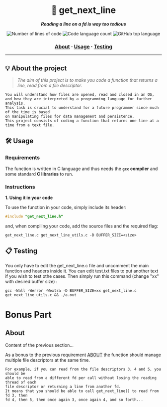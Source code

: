 <h1 align="center">
	📖 get_next_line
</h1>

<p align="center">
	<b><i>Reading a line on a fd is way too tedious</i></b><br>
</p>

<p align="center">
<img alt="Number of lines of code" src="https://img.shields.io/tokei/lines/github/Cloneg7/git_next_line?color=critical" />
<img alt="Code language count" src="https://img.shields.io/github/languages/count/Cloneg7/git_next_line?color=yellow" />
<img alt="GitHub top language" src="https://img.shields.io/github/languages/top/Cloneg7/git_next_line?color=blue" />

<h3 align="center">
	<a href="#%EF%B8%8F-about">About</a>
	<span> · </span>
	<a href="#%EF%B8%8F-usage">Usage</a>
	<span> · </span>
	<a href="#-testing">Testing</a>
</h3>

-------

## 💡 About the project

> _The aim of this project is to make you code a function that returns a line, read from a file descriptor._

	You will understand how files are opened, read and closed in an OS,
	and how they are interpreted by a programming language for further analysis.
	This task is crucial to understand for a future programmer since much of the time is based
	on manipulating files for data management and persistence.
	This project consists of coding a function that returns one line at a time from a text file.


## 🛠️ Usage

### Requirements

The function is written in C language and thus needs the **`gcc` compiler** and some standard **C libraries** to run.

### Instructions

**1. Using it in your code**

To use the function in your code, simply include its header:

```C
#include "get_next_line.h"
```

and, when compiling your code, add the source files and the required flag:

```shell
get_next_line.c get_next_line_utils.c -D BUFFER_SIZE=<size>
```

## 📋 Testing

You only have to edit the get_next_line.c file and uncomment the main function and headers inside it.
You can edit test.txt files to put another text if you wish to test othe cases.
Then simply run this command (change "xx" with desired buffer size) :

```shell
gcc -Wall -Werror -Wextra -D BUFFER_SIZE=xx get_next_line.c get_next_line_utils.c && ./a.out
```

# Bonus Part

<h2 <a href="#%EF%B8%8F-about">About</a></h2>

<p>Content of the previous section...</p>

<p>As a bonus to the previous requirement <a href="#About">ABOUT</a> the function should manage multiple file descriptors at the same time.</p>

	For example, if you can read from the file descriptors 3, 4 and 5, you should be
	able to read from a different fd per call without losing the reading thread of each
	file descriptor or returning a line from another fd.
	It means that you should be able to call get_next_line() to read from fd 3, then
	fd 4, then 5, then once again 3, once again 4, and so forth...
